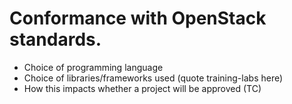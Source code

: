 <!-- .slide: data-state="section-break" id="template-slides" -->
# Conformance with OpenStack standards.

* Choice of programming language
* Choice of libraries/frameworks used (quote training-labs here)
* How this impacts whether a project will be approved (TC)

